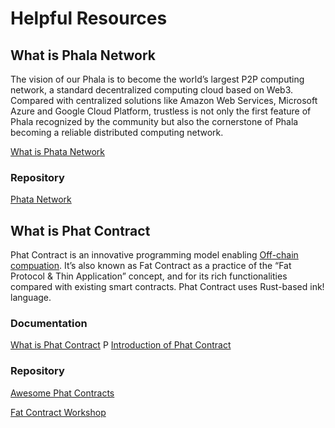 # Helpful Resources

## What is Phala Network

The vision of our Phala is to become the world’s largest P2P computing network, a standard decentralized computing cloud based on Web3. Compared with centralized solutions like Amazon Web Services, Microsoft Azure and Google Cloud Platform, trustless is not only the first feature of Phala recognized by the community but also the cornerstone of Phala becoming a reliable distributed computing network.

[What is Phata Network](https://wiki.phala.network/en-us/general/phala-network/intro/)

### Repository
[Phata Network](https://github.com/Phala-Network)

## What is Phat Contract

Phat Contract is an innovative programming model enabling [Off-chain compuation](https://medium.com/phala-network/fat-contract-introduce-off-chain-computation-to-smart-contract-dfc5839d5fb8). It’s also known as Fat Contract as a practice of the “Fat Protocol & Thin Application” concept, and for its rich functionalities compared with existing smart contracts. Phat Contract uses Rust-based ink! language.

### Documentation
[What is Phat Contract](https://wiki.phala.network/en-us/build/general/intro/)
P
[Introduction of Phat Contract](https://medium.com/phala-network/introduction-of-fat-contract-dea79ffcf0dc)

### Repository

[Awesome Phat Contracts](https://github.com/Phala-Network/awesome-phat-contracts)

[Fat Contract Workshop](https://github.com/Phala-Network/fat-contract-workshop)
